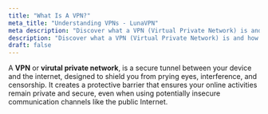 ```yaml
---
title: "What Is A VPN?"
meta_title: "Understanding VPNs - LunaVPN"
meta description: "Discover what a VPN (Virtual Private Network) is and how it enhances your online privacy and security. Learn how VPNs work, their benefits, and why you need one for secure internet browsing."
description: "Discover what a VPN (Virtual Private Network) is and how it enhances your online privacy and security. Learn how VPNs work, their benefits, and why you need one for secure internet browsing."
draft: false
---
```


A **VPN** or **virutal private network**, is a secure tunnel between your device and the internet, designed to shield you from prying eyes, interference, and censorship. It creates a protective barrier that ensures your online activities remain private and secure, even when using potentially insecure communication channels like the public Internet.

